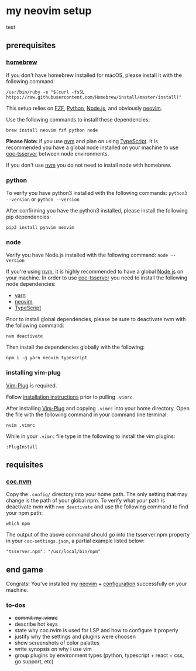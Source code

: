 # my neovim setup
test
## prerequisites
### [homebrew](https://brew.sh/)
If you don't have homebrew installed for macOS, please install it with the following command:
```
/usr/bin/ruby -e "$(curl -fsSL https://raw.githubusercontent.com/Homebrew/install/master/install)"
```

This setup relies on [FZF](https://github.com/junegunn/fzf), [Python](https://www.python.org/), [Node.js](https://nodejs.org/en/), and obviously [neovim](https://neovim.io/).

Use the following commands to install these dependencies:
```
brew install neovim fzf python node
```

**Please Note:** if you use [nvm](https://github.com/nvm-sh/nvm) and plan on using [TypeScript](https://github.com/microsoft/TypeScript). It is recommended you have a global node installed on your machine to use [coc-tsserver](https://github.com/neoclide/coc-tsserver) between node environments.

If you don't use [nvm](https://github.com/nvm-sh/nvm) you do not need to install node with homebrew.

### python
To verify you have python3 installed with the following commands:
`python3 --version` or `python --version`

After confirming you have the python3 installed, please install the following pip dependencies:
```
pip3 install pynvim neovim
```

### node
Verify you have Node.js installed with the following command:
`node --version`

If you're using [nvm](https://github.com/nvm-sh/nvm), it is highly recommended to have a global [Node.js](https://nodejs.org/en/) on your machine. In order to use [coc-tsserver](https://github.com/neoclide/coc-tsserver) you need to install the following node dependencies:

* [yarn](https://yarnpkg.com/en/)
* [neovim](https://github.com/neovim/node-client)
* [TypeScript](https://github.com/microsoft/TypeScript)

Prior to install global dependencies, please be sure to deactivate nvm with the following command:
```
nvm deactivate
```

Then install the dependencies globally with the following:
```
npm i -g yarn neovim typescript
```


### installing vim-plug
[Vim-Plug](https://github.com/junegunn/vim-plug) is required.

Follow [installation instructions](https://raw.githubusercontent.com/junegunn/vim-plug/master/plug.vim) prior to pulling `.vimrc`.

After installing [Vim-Plug](https://github.com/junegunn/vim-plug) and copying `.vimrc` into your home directory. Open the file with the following command in your command line terminal:
```
nvim .vimrc
```

While in your `.vimrc` file type in the following to install the vim plugins:
```
:PlugInstall
```

## requisites
### [coc.nvm](https://github.com/neoclide/coc.nvim)

Copy the `.config/` directory into your home path. The only setting that may change is the path of your global npm. To verify what your path is deactivate nvm with `nvm deactivate` and use the following command to find your npm path:
```
which npm
```

The output of the above command should go into the tsserver.npm property in your `coc-settings.json`, a partial example listed below:
```
"tsserver.npm": "/usr/local/bin/npm"
```

## end game
Congrats! You've installed my [neovim](https://nodejs.org/en/) + [configuration](https://github.com/azemetre/neovim-setup) successfully on your machine.


### to-dos
- ~~commit my .vimrc~~
- describe hot keys
- state why coc.nvim is used for LSP and how to configure it properly
- justify why the settings and plugins were choosen
- show screenshots of color palattes
- write synopsis on why I use vim
- group plugins by environment types (python, typescript + react + css, go support, etc)
